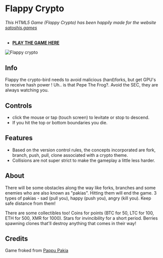 # Flappy Crypto
###### This HTML5 Game (Flappy Crypto) has been happily made for the website [satoshis.games](https://satoshis.games)
* **[PLAY THE GAME HERE](https://satoshis.games/flappycrypto/index.htm)**

![Flappy crypto](https://i.gyazo.com/962b237d6f34d475d200fea82be1642a.png)


## Info
Flappy the crypto-bird needs to avoid malicious (hard)forks, but get GPU's to receive hash power ! Uh.. is that Pepe The Frog?. Avoid the SEC, they are always watching you.

## Controls
* click the mouse or tap (touch screen) to levitate or stop to descend. 
* If you hit the top or bottom boundaries you die.

## Features
* Based on the version control rules, the concepts incorporated are fork, branch, push, pull, clone associated with a crypto theme.
* Collisions are not super strict to make the gameplay a little less harder.

## About

There will be some obstacles along the way like forks, branches
and some enemies who are also known as "pakias". Hitting them
will end the game. 3 types of pakias - sad (pull you),
happy (push you), angry (kill you). Keep safe distance from
them!

There are some collectibles too! Coins for points (BTC for 50,
LTC for 100, ETH for 500, XMR for 1000). Stars for invincibility
for a short period. Berries spawning clones that'll destroy
anything that comes in their way!

## Credits

Game froked from [Pappu Pakia](https://github.com/rishabhp/pappu-pakia)


